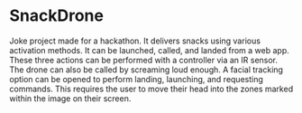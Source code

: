 # SnackDrone
Joke project made for a hackathon. It delivers snacks using various activation methods. It can be launched, called, and landed from a web app. These three actions can be performed with a controller via an IR sensor. The drone can also be called by screaming loud enough. A facial tracking option can be opened to perform landing, launching, and requesting commands. This requires the user to move their head into the zones marked within the image on their screen.
